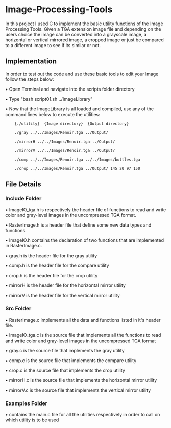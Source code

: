# Image-Processing-Tools

In this project I used C to implement the basic utility functions of the Image Processing Tools. Given a TGA extension image file and depending on the users choice the image can be converted into a grayscale image, a horizontal or vertical mirrored image, a cropped image or just be compared to a different image to see if its similar or not.


## Implementation

In order to test out the code and use these basic tools to edit your Image follow the steps below:

   • Open Terminal and navigate into the scripts folder directory

   • Type "bash script01.sh ../ImageLibrary"

   • Now that the ImageLibrary is all loaded and compiled, use any of the command lines below to execute the utilities:

        {./utility}  {Image directory}  {Output directory} 

        ./gray ../../Images/Renoir.tga ../Output/

        ./mirrorH ../../Images/Renoir.tga ../Output/

        ./mirrorV ../../Images/Renoir.tga ../Output/

        ./comp ../../Images/Renoir.tga ../../Images/bottles.tga

        ./crop ../../Images/Renoir.tga ../Output/ 145 20 97 150

 
## File Details

### Include Folder

• ImageIO_tga.h is respectively the header file of functions to read and write color and gray-level images in the uncompressed TGA format.

• RasterImage.h is a header file that define some new data types and functions.

• ImageIO.h contains the declaration of two functions that are implemented in RasterImage.c.

• gray.h is the header file for the gray utility

• comp.h is the header file for the compare utility

• crop.h is the header file for the crop utility

• mirrorH is the header file for the horizontal mirror utility

• mirrorV is the header file for the vertical mirror utility

### Src Folder

• RasterImage.c implements all the data and functions listed in it's header file.

• ImageIO_tga.c is the source file that implements all the functions to read and write color and gray-level images in the uncompressed TGA format

• gray.c is the source file that implements the gray utility

• comp.c is the source file that implements the compare utility

• crop.c is the source file that implements the crop utility

• mirrorH.c is the source file that implements the horizontal mirror utility

• mirrorV.c is the source file that implements the vertical mirror utility

### Examples Folder

• contains the main.c file for all the utilities respectively in order to call on which utility is to be used

